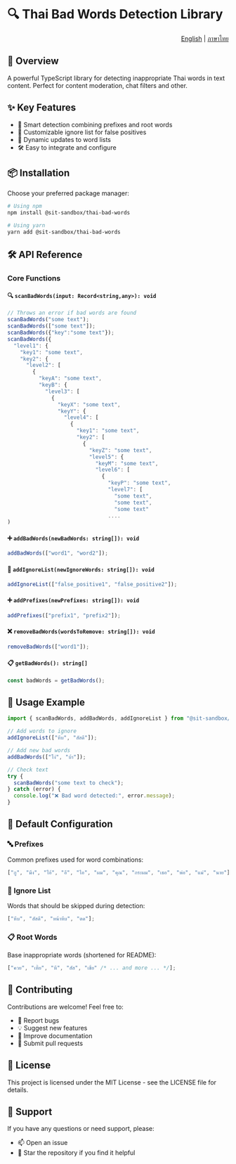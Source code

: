 # 🔍 Thai Bad Words Detection Library

<div align="right">
  <a href="README.md">English</a> | <a href="README.th.md">ภาษาไทย</a>
</div>

## 📖 Overview

A powerful TypeScript library for detecting inappropriate Thai words in text content. Perfect for content moderation, chat filters and other.

## ✨ Key Features

- 🎯 Smart detection combining prefixes and root words
- 🚫 Customizable ignore list for false positives
- 🔄 Dynamic updates to word lists
- 🛠️ Easy to integrate and configure

## 📦 Installation

Choose your preferred package manager:

```bash
# Using npm
npm install @sit-sandbox/thai-bad-words

# Using yarn
yarn add @sit-sandbox/thai-bad-words
```

## 🛠️ API Reference

### Core Functions

#### 🔍 `scanBadWords(input: Record<string,any>): void`

```typescript
// Throws an error if bad words are found
scanBadWords("some text");
scanBadWords(["some text"]);
scanBadWords({"key":"some text"});
scanBadWords({
  "level1": {
    "key1": "some text",
    "key2": {
      "level2": [
        {
          "keyA": "some text",
          "keyB": {
            "level3": [
              {
                "keyX": "some text",
                "keyY": {
                  "level4": [
                    {
                      "key1": "some text",
                      "key2": [
                        {
                          "keyZ": "some text",
                          "level5": {
                            "keyM": "some text",
                            "level6": [
                              {
                                "keyP": "some text",
                                "level7": [
                                  "some text",
                                  "some text",
                                  "some text"
                                ....
)
```

#### ➕ `addBadWords(newBadWords: string[]): void`

```typescript
addBadWords(["word1", "word2"]);
```

#### 🚫 `addIgnoreList(newIgnoreWords: string[]): void`

```typescript
addIgnoreList(["false_positive1", "false_positive2"]);
```

#### ➕ `addPrefixes(newPrefixes: string[]): void`

```typescript
addPrefixes(["prefix1", "prefix2"]);
```

#### ❌ `removeBadWords(wordsToRemove: string[]): void`

```typescript
removeBadWords(["word1"]);
```

#### 📋 `getBadWords(): string[]`

```typescript
const badWords = getBadWords();
```

## 🌟 Usage Example

```typescript
import { scanBadWords, addBadWords, addIgnoreList } from "@sit-sandbox/thai-bad-words";

// Add words to ignore
addIgnoreList(["หีบ", "สัสดี"]);

// Add new bad words
addBadWords(["โง่", "บ้า"]);

// Check text
try {
  scanBadWords("some text to check");
} catch (error) {
  console.log("❌ Bad word detected:", error.message);
}
```

## 📝 Default Configuration

### 🔤 Prefixes

Common prefixes used for word combinations:

```typescript
["กู", "มึง", "ไอ้", "อี", "ไอ", "ผม", "คุณ", "กระผม", "เธอ", "พ่อ", "แม่", "นาย"];
```

### 🚫 Ignore List

Words that should be skipped during detection:

```typescript
["หีบ", "สัสดี", "หน้าหีบ", "ตด"];
```

### 📋 Root Words

Base inappropriate words (shortened for README):

```typescript
["ควย", "เหี้ย", "หี", "สัส", "เชี่ย" /* ... and more ... */];
```

## 🤝 Contributing

Contributions are welcome! Feel free to:

- 🐛 Report bugs
- 💡 Suggest new features
- 📝 Improve documentation
- 🔧 Submit pull requests

## 📄 License

This project is licensed under the MIT License - see the LICENSE file for details.

## 💬 Support

If you have any questions or need support, please:

- 📫 Open an issue
- 🌟 Star the repository if you find it helpful
